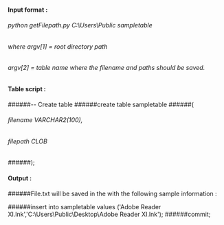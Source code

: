 #### Input format : 

###### python getFilepath.py C:\Users\Public sampletable
###### where argv[1] = root directory path
######       argv[2] = table name where the filename and paths should be saved.

####      Table script : 

######-- Create table
######create table sampletable
######(
######  filename VARCHAR2(100),
######  filepath CLOB
######);

#### Output : 

######File.txt will be saved in the with the following sample information :

######insert into sampletable values ('Adobe Reader XI.lnk','C:\Users\Public\Desktop\Adobe Reader XI.lnk');
######commit;
